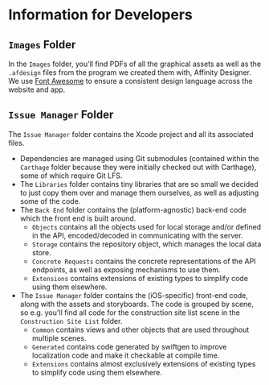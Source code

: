 # Information for Developers

## `Images` Folder

In the `Images` folder, you'll find PDFs of all the graphical assets as well as the `.afdesign` files from the program we created them with, Affinity Designer. We use [Font Awesome](https://fontawesome.com) to ensure a consistent design language across the website and app.

## `Issue Manager` Folder

The `Issue Manager` folder contains the Xcode project and all its associated files.

- Dependencies are managed using Git submodules (contained within the `Carthage` folder because they were initially checked out with Carthage), some of which require Git LFS.
- The `Libraries` folder contains tiny libraries that are so small we decided to just copy them over and manage them ourselves, as well as adjusting some of the code.
- The `Back End` folder contains the (platform-agnostic) back-end code which the front end is built around.
	- `Objects` contains all the objects used for local storage and/or defined in the API, encoded/decoded in communicating with the server.
	- `Storage` contains the repository object, which manages the local data store.
	- `Concrete Requests` contains the concrete representations of the API endpoints, as well as exposing mechanisms to use them.
	- `Extensions` contains extensions of existing types to simplify code using them elsewhere.
- The `Issue Manager` folder contains the (iOS-specific) front-end code, along with the assets and storyboards. The code is grouped by scene, so e.g. you'll find all code for the construction site list scene in the `Construction Site List` folder.
	- `Common` contains views and other objects that are used throughout multiple scenes.
	- `Generated` contains code generated by swiftgen to improve localization code and make it checkable at compile time.
	- `Extensions` contains almost exclusively extensions of existing types to simplify code using them elsewhere.
